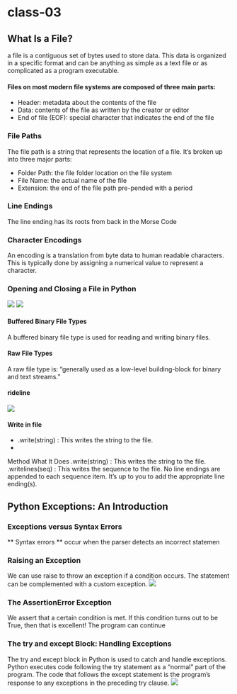 # class-03

## What Is a File?
a file is a contiguous set of bytes used to store data. This data is organized in a specific format and can be anything as simple as a text file or as complicated as a program executable.

#### Files on most modern file systems are composed of three main parts:
* Header: metadata about the contents of the file
* Data: contents of the file as written by the creator or editor
* End of file (EOF): special character that indicates the end of the file

### File Paths
The file path is a string that represents the location of a file. It’s broken up into three major parts:
* Folder Path: the file folder location on the file system 
* File Name: the actual name of the file
* Extension: the end of the file path pre-pended with a period

### Line Endings
The line ending has its roots from back in the Morse Code

### Character Encodings
An encoding is a translation from byte data to human readable characters. This is typically done by assigning a numerical value to represent a character.

### Opening and Closing a File in Python
<img src='https://pynative.com/wp-content/uploads/2021/06/python-file-open.png'/>
<img src='https://images.slideplayer.com/64/11811821/slides/slide_6.jpg'/>

#### Buffered Binary File Types
A buffered binary file type is used for reading and writing binary files. 

#### Raw File Types
A raw file type is:
“generally used as a low-level building-block for binary and text streams.”
 #### rideline
 <img src='https://www.edureka.co/blog/wp-content/uploads/2020/02/readlines.png'/>
 
 #### Write in file 
 * .write(string) :	This writes the string to the file.
 * 
Method	What It Does
.write(string) : This writes the string to the file.
.writelines(seq) : This writes the sequence to the file. No line endings are appended to each sequence item. It’s up to you to add the appropriate line ending(s).
 
 ## Python Exceptions: An Introduction
 ### Exceptions versus Syntax Errors
 ** Syntax errors ** occur when the parser detects an incorrect statemen
 ### Raising an Exception
 We can use raise to throw an exception if a condition occurs. The statement can be complemented with a custom exception.
<img src='https://tutorial.eyehunts.com//wp-content/uploads/2018/10/Python-raise-exception-with-custom-message-Manually-raising.png'/> 
 ### The AssertionError Exception
 We assert that a certain condition is met. If this condition turns out to be True, then that is excellent! The program can continue
 
 ### The try and except Block: Handling Exceptions
 The try and except block in Python is used to catch and handle exceptions. Python executes code following the try statement as a “normal” part of the program. The code that follows the except statement is the program’s response to any exceptions in the preceding try clause.
 <img src='https://image.slidesharecdn.com/djangoprecompiler-130113213208-phpapp02/95/web-development-with-python-and-django-31-638.jpg?cb=1358152767'/>
 
